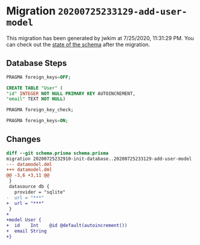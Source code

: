 # Migration `20200725233129-add-user-model`

This migration has been generated by jwkim at 7/25/2020, 11:31:29 PM.
You can check out the [state of the schema](./schema.prisma) after the migration.

## Database Steps

```sql
PRAGMA foreign_keys=OFF;

CREATE TABLE "User" (
"id" INTEGER NOT NULL PRIMARY KEY AUTOINCREMENT,
"email" TEXT NOT NULL)

PRAGMA foreign_key_check;

PRAGMA foreign_keys=ON;
```

## Changes

```diff
diff --git schema.prisma schema.prisma
migration 20200725232910-init-database..20200725233129-add-user-model
--- datamodel.dml
+++ datamodel.dml
@@ -3,6 +3,11 @@
 }
 datasource db {
   provider = "sqlite"
-  url = "***"
+  url = "***"
 }
+
+model User {
+  id    Int    @id @default(autoincrement())
+  email String
+}
```


